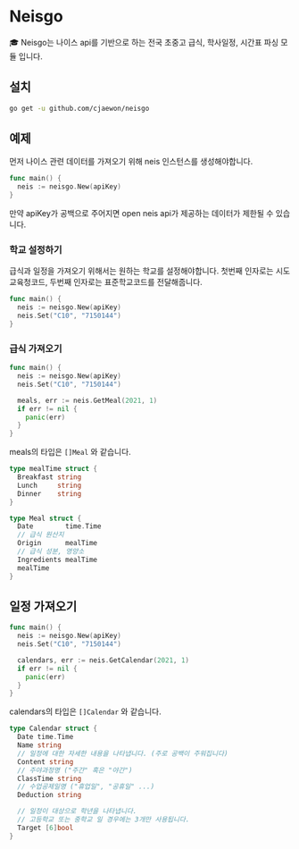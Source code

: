# Neisgo
🎓 Neisgo는 나이스 api를 기반으로 하는 전국 초중고 급식, 학사일정, 시간표 파싱 모듈 입니다.

## 설치
```sh
go get -u github.com/cjaewon/neisgo
```

## 예제
먼저 나이스 관련 데이터를 가져오기 위해 neis 인스턴스를 생성해야합니다.
```go
func main() {
  neis := neisgo.New(apiKey)
}
```
만약 apiKey가 공백으로 주어지면 open neis api가 제공하는 데이터가 제한될 수 있습니다. 

### 학교 설정하기
급식과 일정을 가져오기 위해서는 원하는 학교를 설정해야합니다.
첫번째 인자로는 시도교육청코드, 두번째 인자로는 표준학교코드를 전달해줍니다.
```go
func main() {
  neis := neisgo.New(apiKey)
  neis.Set("C10", "7150144")
}
```

### 급식 가져오기
```go
func main() {
  neis := neisgo.New(apiKey)
  neis.Set("C10", "7150144")

  meals, err := neis.GetMeal(2021, 1)
  if err != nil {
    panic(err)
  }
}
```

meals의 타입은 `[]Meal` 와 같습니다.
```go
type mealTime struct {
  Breakfast string
  Lunch     string
  Dinner    string
}

type Meal struct {
  Date        time.Time
  // 급식 원산지
  Origin      mealTime
  // 급식 성분, 영양소
  Ingredients mealTime
  mealTime
}
```

## 일정 가져오기
```go
func main() {
  neis := neisgo.New(apiKey)
  neis.Set("C10", "7150144")

  calendars, err := neis.GetCalendar(2021, 1)
  if err != nil {
    panic(err)
  }
}
```

calendars의 타입은 `[]Calendar` 와 같습니다.
```go
type Calendar struct {
  Date time.Time
  Name string
  // 일정에 대한 자세한 내용을 나타냅니다. (주로 공백이 주워집니다)
  Content string
  // 주야과정명 ("주간" 혹은 "야간")
  ClassTime string
  // 수업공제일명 ("휴업일", "공휴일" ...)
  Deduction string

  // 일정이 대상으로 학년을 나타냅니다.
  // 고등학교 또는 중학교 일 경우에는 3개만 사용됩니다. 
  Target [6]bool
}
```